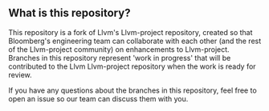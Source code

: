 ## What is this repository?

This repository is a fork of Llvm's Llvm-project repository, created so that Bloomberg's
engineering team can collaborate with each other (and the rest of the Llvm-project community)
on enhancements to Llvm-project. Branches in this repository represent 'work in progress' that
will be contributed to the Llvm Llvm-project repository when the work is ready for review.

If you have any questions about the branches in this repository, feel free to open an issue
so our team can discuss them with you.
